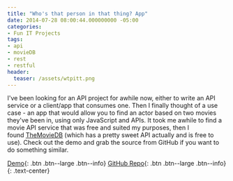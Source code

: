 ```yaml
---
title: "Who's that person in that thing? App"
date: 2014-07-28 08:00:44.000000000 -05:00
categories:
- Fun IT Projects
tags:
- api
- movieDB
- rest
- restful
header:
  teaser: /assets/wtpitt.png
---
```

<p>I've been looking for an API project for awhile now, either to write an API service or a client/app that consumes one. Then I finally thought of a use case - an app that would allow you to find an actor based on two movies they've been in, using only JavaScript and APIs. It took me awhile to find a movie API service that was free and suited my purposes, then I found <a href="http://themoviedb.org" target="_blank">TheMovieDB</a> (which has a pretty sweet API actually and is free to use). Check out the demo and grab the source from GitHub if you want to do something similar.</p>

[Demo](https://alexdglover.github.io/whosthatpersoninthatthing/){: .btn .btn--large .btn--info}
[GitHub Repo](https://github.com/alexdglover/whosthatpersoninthatthing){: .btn .btn--large .btn--info}
{: .text-center}
